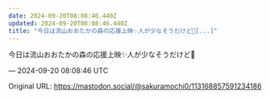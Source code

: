```yaml
---
date: 2024-09-20T08:08:46.440Z
updated: 2024-09-20T08:08:46.440Z
title: "今日は流山おおたかの森の応援上映✨️人が少なそうだけど🥲[...]"
---
```


<p>今日は流山おおたかの森の応援上映✨️人が少なそうだけど🥲</p>

&mdash; 2024-09-20 08:08:46 UTC

Original URL: https://mastodon.social/@sakuramochi0/113168857591234186
